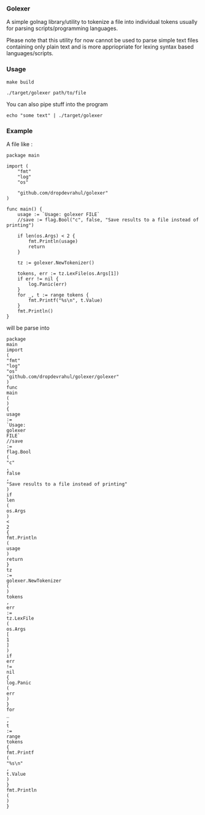 ### Golexer

A simple golnag library/utility to tokenize a file into individual tokens usually for parsing scripts/programming languages.

Please note that this utility for now cannot be used to parse simple text files containing only plain text and is more appriopriate 
for lexing syntax based languages/scripts.


### Usage

```
make build

./target/golexer path/to/file

```

You can also pipe stuff into the program

```
echo "some text" | ./target/golexer 
```


### Example

A file like :

```
package main

import (
	"fmt"
	"log"
	"os"

	"github.com/dropdevrahul/golexer"
)

func main() {
	usage := `Usage: golexer FILE`
	//save := flag.Bool("c", false, "Save results to a file instead of printing")

	if len(os.Args) < 2 {
		fmt.Println(usage)
		return
	}

	tz := golexer.NewTokenizer()

	tokens, err := tz.LexFile(os.Args[1])
	if err != nil {
		log.Panic(err)
	}
	for _, t := range tokens {
		fmt.Printf("%s\n", t.Value)
	}
	fmt.Println()
}
```

will be parse into

```
package
main
import
(
"fmt"
"log"
"os"
"github.com/dropdevrahul/golexer/golexer"
)
func
main
(
)
{
usage
:=
`Usage:
golexer
FILE`
//save
:=
flag.Bool
(
"c"
,
false
,
"Save results to a file instead of printing"
)
if
len
(
os.Args
)
<
2
{
fmt.Println
(
usage
)
return
}
tz
:=
golexer.NewTokenizer
(
)
tokens
,
err
:=
tz.LexFile
(
os.Args
[
1
]
)
if
err
!=
nil
{
log.Panic
(
err
)
}
for
_
,
t
:=
range
tokens
{
fmt.Printf
(
"%s\n"
,
t.Value
)
}
fmt.Println
(
)
}

```

